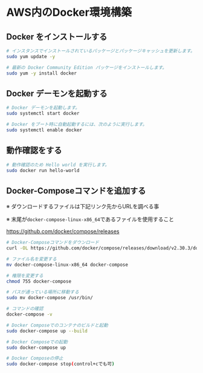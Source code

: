 # AWS内のDocker環境構築

## Docker をインストールする

```bash
# インスタンスでインストールされているパッケージとパッケージキャッシュを更新します。
sudo yum update -y

# 最新の Docker Community Edition パッケージをインストールします。
sudo yum -y install docker
```

## Docker デーモンを起動する

```bash
# Docker デーモンを起動します。
sudo systemctl start docker

# Docker をブート時に自動起動するには、次のように実行します。
sudo systemctl enable docker
```

## 動作確認をする

```bash
# 動作確認のため Hello world を実行します。
sudo docker run hello-world
```

## Docker-Composeコマンドを追加する

※ ダウンロードするファイルは下記リンク先からURLを調べる事

※ 末尾が`docker-compose-linux-x86_64`であるファイルを使用すること

https://github.com/docker/compose/releases

```bash
# Docker-Composeコマンドをダウンロード
curl -OL https://github.com/docker/compose/releases/download/v2.30.3/docker-compose-linux-x86_64

# ファイル名を変更する
mv docker-compose-linux-x86_64 docker-compose

# 権限を変更する
chmod 755 docker-compose

# パスが通っている場所に移動する
sudo mv docker-compose /usr/bin/

# コマンドの確認
docker-compose -v

# Docker Composeでのコンテナのビルドと起動
sudo docker-compose up --build

# Docker Composeでの起動
sudo docker-compose up

# Docker Composeの停止
sudo docker-compose stop(control+cでも可)
```
